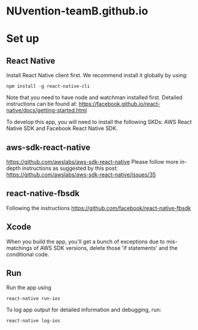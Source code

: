 # NUvention-teamB.github.io

# Set up

## React Native
Install React Native client first. We recommend install it globally by using:
```
npm install -g react-native-cli
```
Note that you need to have node and watchman installed first. Detailed instructions can be found at:
https://facebook.github.io/react-native/docs/getting-started.html

To develop this app, you will need to install the following SKDs: AWS React Native SDK and Facebook React Native SDK.

## aws-sdk-react-native
https://github.com/awslabs/aws-sdk-react-native
Please follow more in-depth instructions as suggested by this post:
https://github.com/awslabs/aws-sdk-react-native/issues/35

## react-native-fbsdk
Following the instructions
https://github.com/facebook/react-native-fbsdk

## Xcode
When you build the app, you'll get a bunch of exceptions due to mis-matchings of AWS SDK versions, delete those 'if statements' and the conditional code.

## Run
Run the app using
```
react-native run-ios
```

To log app output for detailed information and debugging, run:
```
react-native log-ios
```
